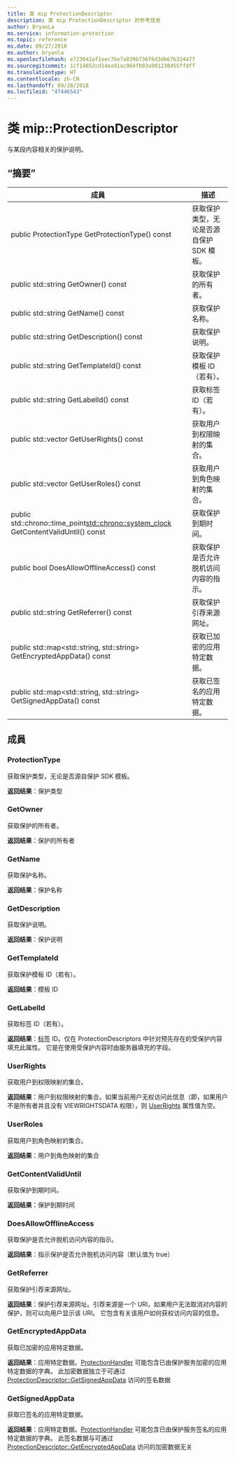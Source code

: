 ```yaml
---
title: 类 mip ProtectionDescriptor
description: 类 mip ProtectionDescriptor 的参考信息
author: BryanLa
ms.service: information-protection
ms.topic: reference
ms.date: 09/27/2018
ms.author: bryanla
ms.openlocfilehash: e723041af1eec7be7a839bf36f6d3db67b32447f
ms.sourcegitcommit: 1cf14852cd14ea91ac964fb03a901238455ffdff
ms.translationtype: HT
ms.contentlocale: zh-CN
ms.lasthandoff: 09/28/2018
ms.locfileid: "47446543"
---
```

# <a name="class-mipprotectiondescriptor"></a>类 mip::ProtectionDescriptor 
与某段内容相关的保护说明。
  
## <a name="summary"></a>“摘要”
 成員                        | 描述                                
--------------------------------|---------------------------------------------
 public ProtectionType GetProtectionType() const  |  获取保护类型，无论是否源自保护 SDK 模板。
 public std::string GetOwner() const  |  获取保护的所有者。
 public std::string GetName() const  |  获取保护名称。
 public std::string GetDescription() const  |  获取保护说明。
 public std::string GetTemplateId() const  |  获取保护模板 ID（若有）。
 public std::string GetLabelId() const  |  获取标签 ID（若有）。
public std::vector<UserRights> GetUserRights() const  |  获取用户到权限映射的集合。
public std::vector<UserRoles> GetUserRoles() const  |  获取用户到角色映射的集合。
public std::chrono::time_point<std::chrono::system_clock> GetContentValidUntil() const  |  获取保护到期时间。
 public bool DoesAllowOfflineAccess() const  |  获取保护是否允许脱机访问内容的指示。
 public std::string GetReferrer() const  |  获取保护引荐来源网址。
public std::map<std::string, std::string> GetEncryptedAppData() const  |  获取已加密的应用特定数据。
public std::map<std::string, std::string> GetSignedAppData() const  |  获取已签名的应用特定数据。
  
## <a name="members"></a>成員
  
### <a name="protectiontype"></a>ProtectionType
获取保护类型，无论是否源自保护 SDK 模板。

  
**返回结果**：保护类型
  
### <a name="getowner"></a>GetOwner
获取保护的所有者。

  
**返回结果**：保护的所有者
  
### <a name="getname"></a>GetName
获取保护名称。

  
**返回结果**：保护名称
  
### <a name="getdescription"></a>GetDescription
获取保护说明。

  
**返回结果**：保护说明
  
### <a name="gettemplateid"></a>GetTemplateId
获取保护模板 ID（若有）。

  
**返回结果**：模板 ID
  
### <a name="getlabelid"></a>GetLabelId
获取标签 ID（若有）。

  
**返回结果**：[标签](class_mip_label.md) ID。仅在 ProtectionDescriptors 中针对预先存在的受保护内容填充此属性。 它是在使用受保护内容时由服务器填充的字段。
  
### <a name="userrights"></a>UserRights
获取用户到权限映射的集合。

  
**返回结果**：用户到权限映射的集合。如果当前用户无权访问此信息（即，如果用户不是所有者并且没有 VIEWRIGHTSDATA 权限），则 [UserRights](class_mip_userrights.md) 属性值为空。
  
### <a name="userroles"></a>UserRoles
获取用户到角色映射的集合。

  
**返回结果**：用户到角色映射的集合
  
### <a name="getcontentvaliduntil"></a>GetContentValidUntil
获取保护到期时间。

  
**返回结果**：保护到期时间
  
### <a name="doesallowofflineaccess"></a>DoesAllowOfflineAccess
获取保护是否允许脱机访问内容的指示。

  
**返回结果**：指示保护是否允许脱机访问内容（默认值为 true）
  
### <a name="getreferrer"></a>GetReferrer
获取保护引荐来源网址。

  
**返回结果**：保护引荐来源网址。引荐来源是一个 URI，如果用户无法取消对内容的保护，则可以向用户显示该 URI。 它包含有关该用户如何获权访问内容的信息。
  
### <a name="getencryptedappdata"></a>GetEncryptedAppData
获取已加密的应用特定数据。

  
**返回结果**：应用特定数据。[ProtectionHandler](class_mip_protectionhandler.md) 可能包含已由保护服务加密的应用特定数据的字典。 此加密数据独立于可通过 [ProtectionDescriptor::GetSignedAppData](class_mip_protectiondescriptor.md#getsignedappdata) 访问的签名数据
  
### <a name="getsignedappdata"></a>GetSignedAppData
获取已签名的应用特定数据。

  
**返回结果**：应用特定数据。[ProtectionHandler](class_mip_protectionhandler.md) 可能包含已由保护服务签名的应用特定数据的字典。 此签名数据与可通过 [ProtectionDescriptor::GetEncryptedAppData](class_mip_protectiondescriptor.md#getencryptedappdata) 访问的加密数据无关